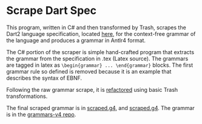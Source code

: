 # Scrape Dart Spec

This program, written in C# and then transformed by Trash, scrapes the Dart2 language specification,
located [here](https://github.com/dart-lang/language/blob/master/specification/dartLangSpec.tex), for the context-free grammar of the language and produces a grammar in Antlr4 format.

The C# portion of the scraper is simple hand-crafted program that extracts
the grammar from the specification in .tex (Latex source). The grammars are
tagged in latex as `\begin{grammar} ... \end{grammar}` blocks.
The first grammar rule so defined is removed because
it is an example that describes the syntax of EBNF.

Following the raw grammar scrape, it is
[refactored](https://github.com/kaby76/ScrapeDartSpec/blob/master/refactor.sh)
using basic Trash transformations.

The final scraped grammar is in
[scraped.g4](https://github.com/kaby76/ScrapeDartSpec/blob/master/Dart2Parser.g4),
and
[scraped.g4](https://github.com/kaby76/ScrapeDartSpec/blob/master/Dart2Lexer.g4).
The grammar is in the [grammars-v4 repo](https://github.com/antlr/grammars-v4/pull/2654).

